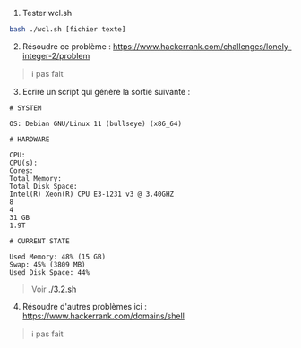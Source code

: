 1. Tester wcl.sh

```sh
bash ./wcl.sh [fichier texte]
```

2. Résoudre ce problème :
   https://www.hackerrank.com/challenges/lonely-integer-2/problem

> ℹ️ pas fait

3. Ecrire un script qui génère la sortie suivante :

```
# SYSTEM

OS: Debian GNU/Linux 11 (bullseye) (x86_64)

# HARDWARE

CPU:
CPU(s):
Cores:
Total Memory:
Total Disk Space:
Intel(R) Xeon(R) CPU E3-1231 v3 @ 3.40GHZ
8
4
31 GB
1.9T

# CURRENT STATE

Used Memory: 48% (15 GB)
Swap: 45% (3809 MB)
Used Disk Space: 44%
```

> Voir [./3.2.sh](./3.2.sh)

4. Résoudre d'autres problèmes ici :
   https://www.hackerrank.com/domains/shell

> ℹ️ pas fait
